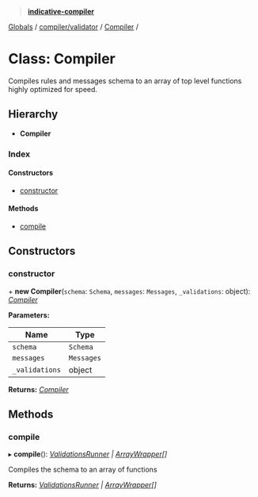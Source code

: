 > **[indicative-compiler](../README.md)**

[Globals](../README.md) / [compiler/validator](../modules/compiler_validator.md) / [Compiler](compiler_validator.compiler.md) /

# Class: Compiler

Compiles rules and messages schema to an array of top level
functions highly optimized for speed.

## Hierarchy

* **Compiler**

### Index

#### Constructors

* [constructor](compiler_validator.compiler.md#constructor)

#### Methods

* [compile](compiler_validator.compiler.md#compile)

## Constructors

###  constructor

\+ **new Compiler**(`schema`: `Schema`, `messages`: `Messages`, `_validations`: object): *[Compiler](compiler_validator.compiler.md)*

**Parameters:**

Name | Type |
------ | ------ |
`schema` | `Schema` |
`messages` | `Messages` |
`_validations` | object |

**Returns:** *[Compiler](compiler_validator.compiler.md)*

## Methods

###  compile

▸ **compile**(): *[ValidationsRunner](compiler_validator.validationsrunner.md) | [ArrayWrapper](compiler_validator.arraywrapper.md)[]*

Compiles the schema to an array of functions

**Returns:** *[ValidationsRunner](compiler_validator.validationsrunner.md) | [ArrayWrapper](compiler_validator.arraywrapper.md)[]*